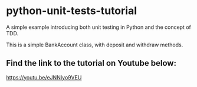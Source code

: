 # python-unit-tests-tutorial

A simple example introducing both unit testing in Python and the concept of TDD.

This is a simple BankAccount class, with deposit and withdraw methods.


## Find the link to the tutorial on Youtube below:
https://youtu.be/eJNNIyo9VEU
